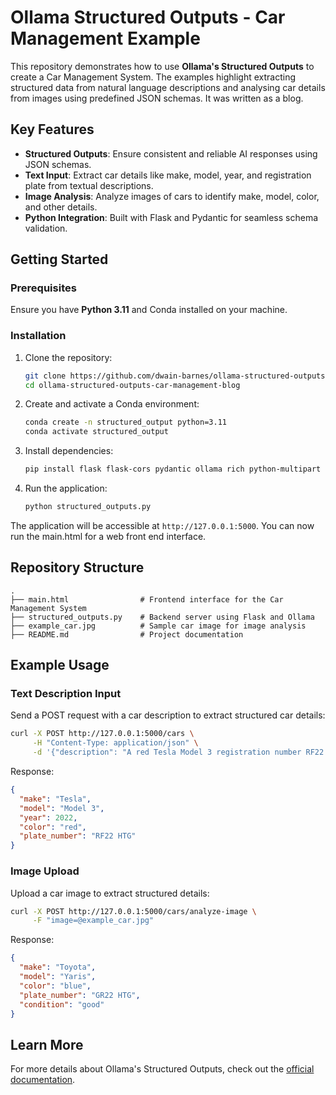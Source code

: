 # Ollama Structured Outputs - Car Management Example

This repository demonstrates how to use **Ollama's Structured Outputs** to create a Car Management System. 
The examples highlight extracting structured data from natural language descriptions and analysing car details from images using predefined JSON schemas.
It was written as a blog. 

## Key Features

- **Structured Outputs**: Ensure consistent and reliable AI responses using JSON schemas.
- **Text Input**: Extract car details like make, model, year, and registration plate from textual descriptions.
- **Image Analysis**: Analyze images of cars to identify make, model, color, and other details.
- **Python Integration**: Built with Flask and Pydantic for seamless schema validation.

## Getting Started

### Prerequisites

Ensure you have **Python 3.11** and Conda installed on your machine.

### Installation

1. Clone the repository:
   ```bash
   git clone https://github.com/dwain-barnes/ollama-structured-outputs-car-management-blog.git
   cd ollama-structured-outputs-car-management-blog
   ```

2. Create and activate a Conda environment:
   ```bash
   conda create -n structured_output python=3.11
   conda activate structured_output
   ```

3. Install dependencies:
   ```bash
   pip install flask flask-cors pydantic ollama rich python-multipart
   ```

4. Run the application:
   ```bash
   python structured_outputs.py
   ```

The application will be accessible at `http://127.0.0.1:5000`.
You can now run the main.html for a web front end interface.

## Repository Structure

```
.
├── main.html                # Frontend interface for the Car Management System
├── structured_outputs.py    # Backend server using Flask and Ollama
├── example_car.jpg          # Sample car image for image analysis
├── README.md                # Project documentation
```

## Example Usage

### Text Description Input

Send a POST request with a car description to extract structured car details:
```bash
curl -X POST http://127.0.0.1:5000/cars \
     -H "Content-Type: application/json" \
     -d '{"description": "A red Tesla Model 3 registration number RF22 HTG."}'
```

Response:
```json
{
  "make": "Tesla",
  "model": "Model 3",
  "year": 2022,
  "color": "red",
  "plate_number": "RF22 HTG"
}
```

### Image Upload

Upload a car image to extract structured details:
```bash
curl -X POST http://127.0.0.1:5000/cars/analyze-image \
     -F "image=@example_car.jpg"
```

Response:
```json
{
  "make": "Toyota",
  "model": "Yaris",
  "color": "blue",
  "plate_number": "GR22 HTG",
  "condition": "good"
}
```
## Learn More

For more details about Ollama's Structured Outputs, check out the [official documentation](https://ollama.ai).
